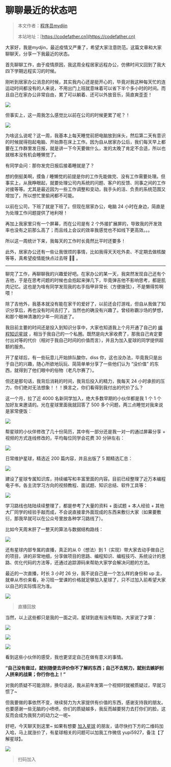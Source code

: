 # 聊聊最近的状态吧

> 本文作者：[程序员mydjin](https://yuyuanweb.feishu.cn/wiki/Abldw5WkjidySxkKxU2cQdAtnah)
>
> 本站地址：[https://codefather.cn](https://codefather.cn)

大家好，我是mydjin，最近疫情又严重了，希望大家注意防范。这篇文章和大家聊聊天，分享一下我最近的状态。

首先聊聊工作，由于疫情原因，我这周全程居家远程办公，仿佛时间又回到了我大四下学期远程实习的时候。

刚听到居家办公消息的时候，其实我内心还是挺开心的，毕竟对我这种每天忙的连运动时间都没有的人来说，不用出门上班就意味着可以省下半个多小时的时间。而且自己在家办公非常自由，累了可以躺着、还可以外放音乐，简直爽歪歪！

![](https://pic.yupi.icu/5563/202311041331839.png)

但事实上，这一周我怎么感觉比以前在公司的时候更累了呢？！

![](https://pic.yupi.icu/5563/202311041331829.png)

为啥这么说呢？这一周，我基本上每天睡觉前把电脑放到床头，然后第二天有意识的时候就得抱起电脑、开始靠在床上工作。因为自从居家办公后，我们每天早上都要在工作群里发日报，就是讲一下今天要做什么，发的太晚了肯定不合适，所以也就根本没有机会睡懒觉了。

有同学会问：那你发完日报后接着睡就是了？

想的倒挺美啊，摸鱼 / 睡懒觉的前提是你的工作先能做完、没有工作需要处理。但事实上，从我睁眼起，就要处理公司内系统的问题、客户的反馈、同事之间的工作对接等等。尤其是最近因为一些工作调整和变动，我手头的活、负责的系统范围又增加了，所以想忙里偷闲都不可能。

以前在公司，下班了就是下班了。但现在居家办公，电脑 24 小时在身边，简直是为处理工作问题提供了地利呀！

再加上我家里只有一个屏幕，而在公司是有 2 个外接扩展屏的，导致我的开发效率也没有之前那么高了；而且线上会议的效率我感觉也不如线下更高效。。。

所以这一周统计下来，我每天的工作时长竟然比平时还要多！

此外，居家办公还有一些让我很烦的事情，比如我得天天吃外卖、不定期去做核酸等等，真希望疫情能快点过去呀 🙏🏻 。



------


聊完了工作，再聊聊我的兴趣爱好吧。在家办公的某一天，我突然发现自己还有个吉他，于是在思考问题的时候也会抱起来弹几下，毕竟弹吉他不影响思考，都是肌肉记忆。这也是为啥有同学发现我的右手指甲非常长（方便拨弦），不是懒得剪啊喂！

除了吉他外，我基本就没有能在家干的爱好了，以前还会打游戏，但自从我做了知识分享后，再也没有时间去打了，当然也的确没有兴趣了。曾经称霸沙场的梦想，和那个眼神清澈的少年一同消逝了。

我目前主要的时间还是投入到知识分享中，大家也知道我上个月开通了自己的 [编程知识星球](https://mp.weixin.qq.com/s?__biz=MzI1NDczNTAwMA==&mid=2247505617&idx=1&sn=73c5e2b1ad9b22d93e8fd6153199ab22&scene=21#wechat_redirect) ，相当于我自己的一个私圈。既然是向大家收费了，那我自己肯定要付出对等的代价（相对于我自己时间的价值而言），并且为加入星球的同学提供超额的服务。

开了星球后，有一些玩意儿开始排队酸你，diss 你，这也没办法，毕竟我只是出于自己的兴趣，随心所欲地玩玩、简简单单分享了一些他们认为 “没价值” 的东西，就得到了他们眼中的俗物（老凡尔赛了）。

但还是那句话，我背后消耗的时间，我背后投入的精力，我每天 24 小时承担的压力，你们绝对无法想象！！！换言之，你们看得到我付出的代价了么？

这一个月，拉了近 4000 名新同学加入，绝大多数早期的小伙伴都是我 1 个 1 个加好友来邀请的。光在星球里面我就回答了 500 多个问题，两三点睡觉对我来说是家常便饭：

![](https://pic.yupi.icu/5563/202311041331901.png)

帮星球的小伙伴修改了几十份简历，其中有一部分还是我一对一的通过屏幕分享 + 视频的方式连线修改的，平均每位同学会花费 30 分钟左右：

![](https://pic.yupi.icu/5563/202311041331925.png)

日常维护星球，精选近 200 篇内容，并且出版了 5 期精选汇总：

![](https://pic.yupi.icu/5563/202311041331928.png)

建设了星球专属知识库，持续编写和丰富里面的内容。目前已经整理了近万本编程电子书，各主流学习方向的视频教程、面试题、知识总结、软件工具等：

![](https://pic.yupi.icu/5563/202311041331929.png)

学习路线也陆陆续续整理了，都是参考了大量的资料 + 面试题 + 本人经验 + 其他大厂同学的经验手敲而成，不会说直接拿外面现成的东西来敷衍大家（如果要敷衍，那我早就可以在公众号里放各种学习路线了）。

比如今天周末肝了一整天的算法与数据结构路线：

![](https://pic.yupi.icu/5563/202311041331141.png)

还有星球内部专属的直播，真正的从 0（想法）到 1（实现）带大家去动手做自己的项目，讲的非常地细，分享做项目的思路、编程知识、编程技巧、系统设计的思路、优化代码的方法等，还通过追踪源码来帮助大家学会解决问题的方法。

最近的一次直播，时长 3 小时 26 分，我不说自己是一个怎么样的身份和 up 主，就单从市价来看，补习班一堂课的价格就足够加入星球了，只不过加入前希望大家以自己的实际情况为准。

![](https://pic.yupi.icu/5563/202311041331358.png)

> 直播回放

当然，以上这些都只是我的一面之词，星球到底有没有帮助，大家说了才算：

![](https://pic.yupi.icu/5563/202311041331231.png)

![](https://pic.yupi.icu/5563/202311041331284.png)

![](https://pic.yupi.icu/5563/202311041331445.png)

看到这些小伙伴的感受，我也更坚定自己在做有意义的事情。

**“自己没有做过，就别随便去评价你不了解的东西；自己不去努力，就别去嫉妒别人拼来的战果；你行你也上！”**

对我的质疑不可能消除，换句话说，我从前年发第一个视频时就被质疑过，早就习惯了~

但我要做的事依然不变，继续努力为大家提供有价值的东西，感谢支持我的朋友。也要感谢一些无脑的小喷喷，你们的质疑越多，我反而越要努力去打你们的脸，这反而会成为我努力的动力之一呢~

好吧，今天聊天到这里~ 如果有想要 [加入星球](https://mp.weixin.qq.com/s?__biz=MzI1NDczNTAwMA==&mid=2247505617&idx=1&sn=73c5e2b1ad9b22d93e8fd6153199ab22&scene=21#wechat_redirect) 的朋友，请尽快扫下方的二维码加入哈，马上就涨价了，有星球相关的问题可以加我工作微信 yupi5927，备注【了解星球】。

![](https://pic.yupi.icu/5563/202311041331631.png)

> 扫码加入